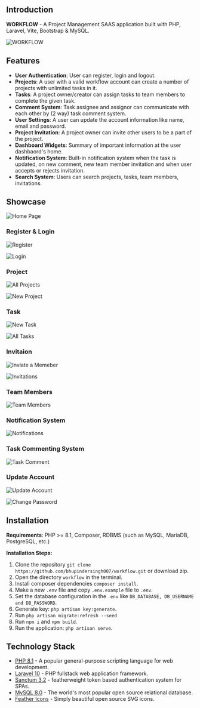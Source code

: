 ## Introduction
**WORKFLOW** - A Project Management SAAS application built with PHP, Laravel, Vite, Bootstrap & MySQL.

![WORKFLOW](https://github.com/bhupindersingh007/workflow/assets/63149405/a1cb4c88-6fdc-4455-891b-47af9eae940c)

## Features

- **User Authentication**: User can register, login and logout.
- **Projects**: A user with a valid workflow account can create a number of projects with unlimited tasks in it.
- **Tasks**: A project owner/creator can assign tasks to team members to complete the given task.
- **Comment System**: Task assignee and assignor can communicate with each other by (2 way) task comment system.
- **User Settings**: A user can update the account information like name, email and password.
- **Project Invitation**: A project owner can invite other users to be a part of the project.
- **Dashboard Widgets**: Summary of important information at the user dashbaord's home.
- **Notification System**: Built-in notification system when the task is updated, on new comment, new team member invitation and when user accepts or rejects invitation.
- **Search System**: Users can search projects, tasks, team members, invitations.

## Showcase

![Home Page](https://github.com/user-attachments/assets/0a317e52-0eb3-4705-94e2-39a56b5132f7)


### Register & Login

![Register](https://github.com/user-attachments/assets/680bab00-0b7b-430b-a7d3-287ae89e72a5)

![Login](https://github.com/user-attachments/assets/2e491cf8-f973-4550-aab0-fdd6b8c0fb7e)

### Project

![All Projects](https://github.com/bhupindersingh007/workflow/assets/63149405/52fea8bc-cbb1-4c1b-af1c-f4744659395a)

![New Project](https://github.com/bhupindersingh007/workflow/assets/63149405/139fc651-5e5f-4618-a899-050f350c1209)

### Task

![New Task](https://github.com/bhupindersingh007/workflow/assets/63149405/e91a048f-3dc5-4ecb-844f-956dca413b49)

![All Tasks](https://github.com/bhupindersingh007/workflow/assets/63149405/a188ff5c-de6b-448e-8c1f-036ecfd3bde3)

### Invitaion

![Inviate a Memeber](https://github.com/bhupindersingh007/workflow/assets/63149405/f02bc498-0a60-44f1-9754-840bdb43f20c)

![Invitations](https://github.com/bhupindersingh007/workflow/assets/63149405/355322a0-62e0-470e-84ea-976ce9b2bac9)

### Team Members

![Team Members](https://github.com/bhupindersingh007/workflow/assets/63149405/75ba9497-081d-4edb-b87a-6a32a6e00b87)

### Notification System

![Notifications](https://github.com/user-attachments/assets/a7a3024a-6e7b-4aa0-9ef8-5b7680993dc9)

### Task Commenting System

![Task Comment](https://github.com/user-attachments/assets/ee467600-8970-4949-a23d-a9620edae8ae)

### Update Account

![Update Account](https://github.com/bhupindersingh007/workflow/assets/63149405/d3e18b84-9715-482d-a547-33caa9b7f114)

![Change Password](https://github.com/bhupindersingh007/workflow/assets/63149405/0885e1bc-ffec-47e3-8039-8d6bbd1cbbe0)

         
## Installation

**Requirements**: PHP >= 8.1, Composer, RDBMS (such as MySQL, MariaDB, PostgreSQL, etc.)

**Installation Steps:**

1. Clone the repository ```git clone https://github.com/bhupindersingh007/workflow.git``` or download zip.
2. Open the directory ```workflow``` in the terminal.
3. Install composer dependencies ```composer install```.
4. Make a new ```.env``` file and copy ```.env.example``` file to ```.env```.
5. Set the database configuration in the ``.env`` like ```DB_DATABASE, DB_USERNAME and DB_PASSWORD```.
7. Generate key: ```php artisan key:generate```.
8. Run ```php artisan migrate:refresh --seed```
9. Run ```npm i``` and ```npm build```.
10. Run the application: ```php artisan serve```.
    



## Technology Stack 

- [PHP 8.1](https://www.php.net/) - A popular general-purpose scripting language for web development.
- [Laravel 10](https://laravel.com/docs/10.x) - PHP fullstack web application framework.
- [Sanctum 3.2](https://laravel.com/docs/10.x/sanctum) - featherweight token based authentication system for SPAs.
- [MySQL 8.0](https://dev.mysql.com/doc/relnotes/mysql/8.0/en/) - The world's most popular open source relational database.
- [Feather Icons](https://feathericons.com) - Simply beautiful open source SVG icons.

